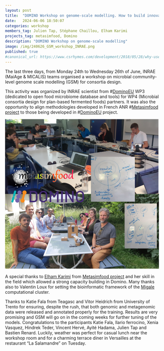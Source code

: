```yaml
---
layout: post
title:  "DOMINO Workshop on genome-scale modelling. How to build innovative and forward-looking methodologies in the field of fermented foods"
date:   2024-06-06 18:50:07
categories: workshop
members_tag: Julien Tap, Stéphane Chaillou, Elham Karimi
projects_tag: metasimfood, Domino
description: "DOMINO Workshop on genome-scale modelling"
image: /img/240626_GSM_workshop_INRAE.png
published: true
#canonical_url: https://www.csrhymes.com/development/2018/05/28/why-use-a-static-site-generator.html
---
```


The last three days, from Monday 24th to Wednesday 26th of June, INRAE (MaiAge & MICALIS) teams organised a workshop on microbial community-level genome scale modelling (GSM) for consortia design.  

This activity was organized by INRAE scientist from #[DominoEU](/projects/domino/) WP3 (dedicated to open food microbiome database and tools) for WP4 (Microbial consortia design for plan-based fermented foods) partners. 
It was also the opportunity to align methodologies developed in French ANR #[Metasimfood project](https://www.metasimfood.inrae.fr/) to those being developed in #[DominoEU](/projects/domino/) project. 

![](/img/240626_GSM_workshop_INRAE.png)

A special thanks to [Elham Karimi](/team/elham-karimi/) from [Metasimfood project](https://www.metasimfood.inrae.fr/) and her skill in the field which allowed a strong capacity building in Domino. Many thanks also to Valentin Loux for setting the bioinformatic framework of the [Migale](https://migale.inrae.fr/) computational cluster. 

Thanks to Katie Fala from Teagasc and Vitor Heidrich from University of Trento for ensuring, despite the rush, that both genomic and metagenomic data were released and annotated properly for the training. Results are very promising and GSM will go on in the coming weeks for further tuning of the models. Congratulations to the participants Katie Fala, Ilario ferrocino, Xenia Vasquez, Hindrek Teder, Vincent Hervé, Ayité Hadama, Julien Tap and Bastien Renard. Luckily, weather was perfect for casual lunch near the workshop room and for a charming terrace diner in Versailles at the restaurant “La Salamandre” on Tuesday.
